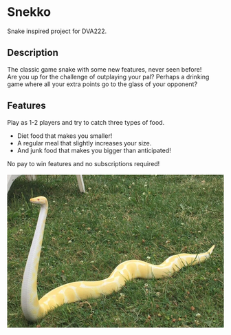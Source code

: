 # Snekko
Snake inspired project for DVA222.

## Description
The classic game snake with some new features, never seen before! <br>
Are you up for the challenge of outplaying your pal?
Perhaps a drinking game where all your extra points go to the glass of your opponent?

## Features
Play as 1-2 players and try to catch three types of food.
* Diet food that makes you smaller!
* A regular meal that slightly increases your size.
* And junk food that makes you bigger than anticipated! </br>

No pay to win features and no subscriptions required! </br></br>
<img src="snek.png"></img>
